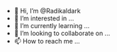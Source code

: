 - 👋 Hi, I’m @Radikaldark
- 👀 I’m interested in ...
- 🌱 I’m currently learning ...
- 💞️ I’m looking to collaborate on ...
- 📫 How to reach me ...

<!---
Radikaldark/Radikaldark is a ✨ special ✨ repository because its `README.md` (this file) appears on your GitHub profile.
You can click the Preview link to take a look at your changes.
--->
